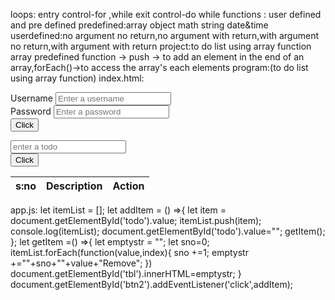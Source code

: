 loops:
entry control-for ,while
exit control-do while
functions :
user defined and pre defined
predefined:array object math string date&time
userdefined:no argument no return,no argument with return,with argument no return,with argument with return
project:to do list using array function
array predefined function -> push -> to add an element in the end of an array,forEach()->to access the array's each elements
program:(to do list using array function)
index.html:
<!DOCTYPE html>
<html lang="en">
<head>
    <meta charset="UTF-8">
    <meta name="viewport" content="width=device-width, initial-scale=1.0">
    <title>Document</title>
</head>
<body>
    <form>
        <div>
            <label>Username</label>
            <input type="text" id="uname" value="" placeholder="Enter a username"/>
        </div>
        <div>
            <label>Password</label>
            <input type="curent-password" id="pass" value="" placeholder="Enter a password"/>
        </div>    
        <div>
            <input type="button" value="Click" id="btn1"/>
        </div>
    </form>
    <form>
        <div>
            <input type="text" id ="todo" value="" placeholder="enter a todo"/>
        </div>
        <div>
            <input type="button" value="Click" id="btn2"/>
        </div>
    </form>
    <table>
        <thead>
            <tr>
                <th>s:no</th>
                <th>Description</th>
                <th>Action</th>
            </tr>
        </thead>
        <tbody id="tbl">
        </tbody>
    </table>
    <script src="/javascript/app.js"></script>
</body>
</html>
app.js:
let itemList = [];
let addItem = () =>{
    let item = document.getElementById('todo').value;
    itemList.push(item);
    console.log(itemList);
    document.getElementById('todo').value="";
    getItem();
};
let getItem =() =>{
    let emptystr = "";
    let sno=0;
    itemList.forEach(function(value,index){
        sno +=1;
        emptystr +="<tr><td>"+sno+"</td><td>"+value+"</td><td>Remove</td></tr>";
    })
document.getElementById('tbl').innerHTML=emptystr;
}
document.getElementById('btn2').addEventListener('click',addItem);